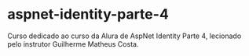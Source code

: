 # aspnet-identity-parte-4
Curso dedicado ao curso da Alura de AspNet Identity Parte 4, lecionado pelo instrutor Guilherme Matheus Costa.
